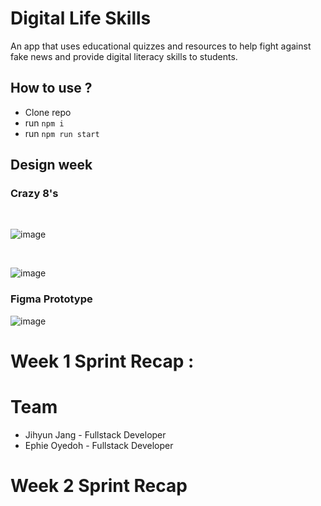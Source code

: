 # Digital Life Skills

An app that uses educational quizzes and resources to help fight against fake news and provide digital literacy skills to students.

## How to use ?

- Clone repo
- run `npm i`
- run `npm run start`

## Design week

### Crazy 8's

<br/>

![image](https://user-images.githubusercontent.com/60614102/104489891-12abc800-55c8-11eb-9a84-102bc0348b49.png)

<br/>

![image](https://user-images.githubusercontent.com/60614102/104488945-f8251f00-55c6-11eb-860a-b656937146b2.png)
<br/>

### Figma Prototype

![image](https://user-images.githubusercontent.com/60614102/104489629-c19bd400-55c7-11eb-907d-f269f193fce9.png)

# Week 1 Sprint Recap :

# Team

- Jihyun Jang - Fullstack Developer
- Ephie Oyedoh - Fullstack Developer

# Week 2 Sprint Recap

